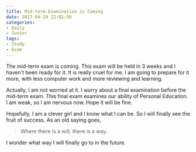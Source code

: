 ```yaml
---
title: Mid-term Examination is Coming
date: 2017-04-10 22:02:50
categories:
- Daily
- Junior
tags:
- Study
- Exam
---
```


The mid-term exam is coming. This exam will be held in 3 weeks and I haven't been ready for it. It is really cruel for me. I am going to prepare for it more, with less computer work and more reviewing and learning.

Actually, I am not worried at it. I worry about a final examination before the mid-term exam. This final exam examines our ability of Personal Education. I am weak, so I am nervous now. Hope it will be fine.

Hopefully, I am a clever girl and I know what I can be. So I will finally see the fruit of success. As an old saying goes,

> Where there is a will, there is a way.

I wonder what way I will finally go to in the future.